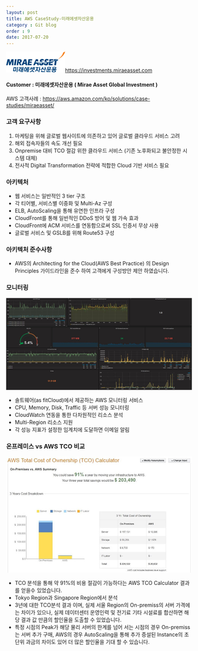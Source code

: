 ```yaml
---
layout: post
title: AWS CaseStudy-미래에셋자산운용
category : Git blog
order : 9
date: 2017-07-20
---
```


![miraeasset](../이미지/gitBlog/2018-03-30-CaseStudy-miraeasset-ko/CaseStudy-miraeasset-ko_01.jpg)https://investments.miraeasset.com

#### Customer : 미래에셋자산운용 ( Mirae Asset Global Investment ) 

AWS 고객사례 : https://aws.amazon.com/ko/solutions/case-studies/miraeasset/

### 고객 요구사항
1. 마케팅을 위해 글로벌 웹사이트에 의존하고 있어 글로벌 클라우드 서비스 고려
2. 해외 접속자들의 속도 개선 필요
3. Onpremise 대비 TCO 절감 위한 클라우드 서비스 (기존 노후화되고 불안정한 시스템 대체)
4. 전사적 Digital Transformation 전략에 적합한 Cloud 기반 서비스 필요


### 아키텍처
- 웹 서비스는 일반적인 3 tier 구조
- 각 티어별, 서비스별 이중화 및 Multi-Az 구성
- ELB, AutoScaling을 통해 유연한 인프라 구성  
- CloudFront를 통해 일반적인 DDoS 방어 및 웹 가속 효과
- CloudFront에 ACM 서비스를 연동함으로써 SSL 인증서 무상 사용
- 글로벌 서비스 및 GSLB를 위해 Route53 구성


### 아키텍처 준수사항
- AWS의 Architecting for the Cloud(AWS Best Practice) 의 Design Principles 가이드라인을 준수 하여 고객에게  구성방안 제안 하였습니다.


### 모니터링
![mirae_monitoring](../이미지/gitBlog/2018-03-30-CaseStudy-miraeasset-ko/CaseStudy-miraeasset-ko_02.jpg)
- 솔트웨어(as fitCloud)에서 제공하는 AWS 모니터링 서비스
- CPU, Memory, Disk, Traffic 등 서버 성능 모니터링
- CloudWatch 연동을 통한 다차원적인 리소스 분석
- Multi-Region 리소스 지원
- 각 성능 지표가 설정한 임계치에 도달하면 이메일 알림


### 온프레미스 vs AWS TCO 비교
![mirae_tco](../이미지/gitBlog/2018-03-30-CaseStudy-miraeasset-ko/CaseStudy-miraeasset-ko_03.jpg)
- TCO 분석을 통해 약 91%의 비용 절감이 가능하다는 AWS TCO Calculator 결과를 얻을수 있었습니다.
- Tokyo Region과 Singapore Region에서 분석
- 3년에 대한 TCO분석 결과 이며, 실제 서울 Region의 On-premiss의 서버 가격에는 차이가 있으나, 실제 데이터센터 운영인력 및 전기료 기타 시설료를 합산하면 해당 결과 값 만큼의 할인율을 도출할 수 있었습니다.
- 특정 시점의 Peak가 해당 물리 서버의 한계를 넘어 서는 시점의 경우 On-premiss는 서버 추가 구매, AWS의 경우 AutoScaling을 통해 추가 증설된 Instance의 초단위 과금의 차이도 있어 더 많은 할인율을 기대 할 수 있습니다.


